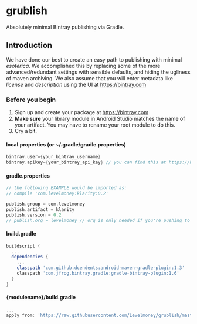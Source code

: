 # grublish
Absolutely minimal Bintray publishing via Gradle.

## Introduction
We have done our best to create an easy path to publishing with minimal _esoterica_. We accomplished this by replacing some of the more advanced/redundant settings with sensible defaults, and hiding the ugliness of maven archiving. We also assume that you will enter metadata like _license_ and _description_ using the UI at https://bintray.com

### Before you begin
1. Sign up and create your package at https://bintray.com
2. **Make sure** your library module in Android Studio matches the name of your artifact. You may have to rename your root module to do this.
3. Cry a bit.

#### local.properties (or ~/.gradle/gradle.properties)
```gradle
bintray.user={your_bintray_username}
bintray.apikey={your_bintray_api_key} // you can find this at https://bintray.com/profile/edit
```

#### gradle.properties
```gradle
// the following EXAMPLE would be imported as:
// compile 'com.levelmoney:klarity:0.2'

publish.group = com.levelmoney
publish.artifact = klarity
publish.version = 0.2
// publish.org = levelmoney // org is only needed if you're pushing to a team.
```

#### build.gradle
```gradle
buildscript {
  ...
  dependencies {
    ...
    classpath 'com.github.dcendents:android-maven-gradle-plugin:1.3'
    classpath 'com.jfrog.bintray.gradle:gradle-bintray-plugin:1.6'
  }
}
```

#### {modulename}/build.gradle
```gradle
...
apply from: 'https://raw.githubusercontent.com/Levelmoney/grublish/master/gradle/module.gradle'
```
